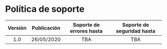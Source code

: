# Política de soporte

| Versión | Publicación | Soporte de errores hasta | Soporte de seguridad hasta |
|:---:|:---:|:---:|:---:|
| 1.0 | 26/05/2020 | TBA | TBA |
